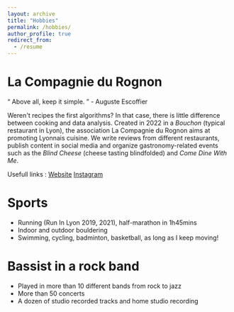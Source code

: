 ```yaml
---
layout: archive
title: "Hobbies"
permalink: /hobbies/
author_profile: true
redirect_from:
  - /resume
---
```


La Compagnie du Rognon
======

<q> Above all, keep it simple. </q> - Auguste Escoffier

Weren't recipes the first algorithms? In that case, there is little difference between cooking and data analysis. Created in 2022 in a *Bouchon* (typical restaurant in Lyon), the association La Compagnie du Rognon aims at promoting Lyonnais cuisine. We write reviews from different restaurants, publish content in social media and 
organize gastronomy-related events such as the *Blind Cheese* (cheese tasting blindfolded) and *Come Dine With Me*. 

Usefull links : [Website](https://compagnie-du-rognon.fr/) [Instagram](https://www.instagram.com/compagniedurognon/)

Sports
======
* Running (Run In Lyon 2019, 2021), half-marathon in 1h45mins
* Indoor and outdoor bouldering
* Swimming, cycling, badminton, basketball, as long as I keep moving!

Bassist in a rock band
======
* Played in more than 10 different bands from rock to jazz
* More than 50 concerts
* A dozen of studio recorded tracks and home studio recording
